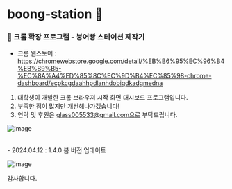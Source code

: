 # boong-station 🥐

### 📍 크롬 확장 프로그램 - 붕어빵 스테이션 제작기

- 크롬 웹스토어 : https://chromewebstore.google.com/detail/%EB%B6%95%EC%96%B4%EB%B9%B5-%EC%8A%A4%ED%85%8C%EC%9D%B4%EC%85%98-chrome-dashboard/ecpkcgdaahhpdlanhdobigdkadgmedna

1. 대학생이 개발한 크롬 브라우저 시작 화면 대시보드 프로그램입니다.
2. 부족한 점이 많지만 개선해나가겠습니다!
3. 연락 및 후원은 glass005533@gmail.com으로 부탁드립니다.

![image](https://github.com/user-attachments/assets/3db0cad9-c21e-4529-9312-ea0e69c8ad95)

<br>
- 2024.04.12 : 1.4.0 봄 버전 업데이트<br>

![image](https://github.com/user-attachments/assets/83f5ea21-45f7-4cec-8bd8-51abf3a192f4)

감사합니다.
